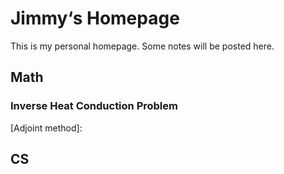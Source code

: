 # Jimmy‘s Homepage
This is my personal homepage. Some notes will be posted here.



## Math
### Inverse Heat Conduction Problem
[Adjoint method]: 




## CS
